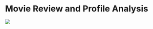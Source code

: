 # Movie Review and Profile Analysis

![](https://github.com/igormcsouza/movie-review/workflows/ci/badge.svg)